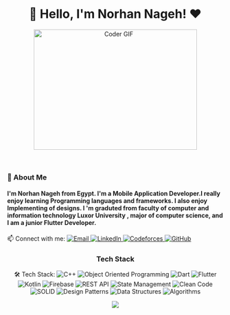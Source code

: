 <h1 align="center">🚀 Hello, I'm Norhan Nageh! ♥</h1>
<p align="center">
  <img src="https://media.giphy.com/media/SWoSkN6DxTszqIKEqv/giphy.gif" alt="Coder GIF" width="380" height="280">
</p>
<br/>
<p align="center">
<h3>🚀 About Me</h3> 
<h4> I'm Norhan Nageh from Egypt. I'm a Mobile Application Developer.I really enjoy learning Programming languages and frameworks.  I also enjoy Implementing of designs. I 'm graduted from faculty of computer and information technology Luxor University , major of computer science, and I am a junior Flutter Developer. </h4>


  📫 Connect with me: 
  <a href="mailto:norhannageh47@gmail.com">
    <img alt="Email" src="https://img.shields.io/badge/Email-D14836?style=flat-square&logo=gmail&logoColor=white" />
  </a>
  <a href="https://www.linkedin.com/in/norhan-nageh-534910238">
    <img alt="LinkedIn" src="https://img.shields.io/badge/LinkedIn-0077B5?style=flat-square&logo=linkedin&logoColor=white" />
  </a>
  <a href="https://codeforces.com/profile/_N03ra_">
    <img alt="Codeforces" src="https://img.shields.io/badge/Codeforces-1F8ACB?style=flat-square&logo=codeforces&logoColor=white" />
  </a>
  <a href="https://github.com/Norhannageh123">
    <img alt="GitHub" src="https://img.shields.io/badge/GitHub-181717?style=flat-square&logo=github&logoColor=white" />
  </a>
</p>
<h3 align="center">Tech Stack</h3>
<p align="center">
  🛠 Tech Stack:
  <img alt="C++" src="https://img.shields.io/badge/C++-00599C?style=flat-square&logo=c%2B%2B&logoColor=white" />
  <img alt="Object Oriented Programming" src="https://img.shields.io/badge/Object%20Oriented%20Programming-EE4C2C?style=flat-square&logo=c%2B%2B&logoColor=white" />
  <img alt="Dart" src="https://img.shields.io/badge/Dart-00BFFF?style=flat-square&logo=dart&logoColor=white" />
  <img alt="Flutter" src="https://img.shields.io/badge/Flutter-02569B?style=flat-square&logo=flutter&logoColor=white" />
  <img alt="Kotlin" src="https://img.shields.io/badge/Kotlin-7F52B2?style=flat-square&logo=kotlin&logoColor=white" />
  <img alt="Firebase" src="https://img.shields.io/badge/Firebase-FFCA28?style=flat-square&logo=firebase&logoColor=white" />
  <img alt="REST API" src="https://img.shields.io/badge/REST%20API-2B7BB9?style=flat-square&logo=api&logoColor=white" />
  <img alt="State Management" src="https://img.shields.io/badge/State%20Management-FF6F61?style=flat-square&logo=state-management&logoColor=white" />
  <img alt="Clean Code" src="https://img.shields.io/badge/Clean%20Code-23CBA7?style=flat-square&logo=clean-code&logoColor=white" />
  <img alt="SOLID" src="https://img.shields.io/badge/SOLID-FF6F61?style=flat-square&logo=solid&logoColor=white" />
  <img alt="Design Patterns" src="https://img.shields.io/badge/Design%20Patterns-FF6347?style=flat-square&logo=design-patterns&logoColor=white" />
  <img alt="Data Structures" src="https://img.shields.io/badge/Data%20Structures-FF6B6B?style=flat-square&logo=treehouse&logoColor=white" />
  <img alt="Algorithms" src="https://img.shields.io/badge/Algorithms-0081CB?style=flat-square&logo=code&logoColor=white" />

</p>
<p align="center">
  <img src="https://readme-typing-svg.demolab.com/?lines=Hello%2C+I'm+Norhan+Nageh!;I'm+a+software+engineer|Flutter Developer;Welcome+to+my+profile!" style="color:mix" />
</p>



